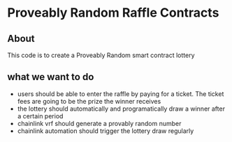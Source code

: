 # Proveably Random Raffle Contracts

## About
This code is to create a Proveably Random smart contract lottery

## what we want to do 
- users should be able to enter the raffle by paying for a ticket. The ticket fees are going to be the prize the winner receives
- the lottery should automatically and programatically draw a winner after a certain period 
- chainlink vrf should  generate a provably random number 
- chainlink automation should trigger the lottery draw regularly